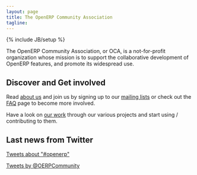 ```yaml
---
layout: page
title: The OpenERP Community Association
tagline: 
---
```

{% include JB/setup %}

The OpenERP Community Association, or OCA, is a not-for-profit organization whose mission is to support the collaborative development of OpenERP features, and promote its widespread use. 

## Discover and Get involved

Read [about us](01_about.html) and join us by signing up to our [mailing lists](https://launchpad.net/~openerp-community) or check out the [FAQ](04_faq.html) page to become more involved. 

Have a look on [our work](02_projects.html) through our various projects and start using / contributing to them.

## Last news from Twitter

<a class="twitter-timeline" width="300" height="400" data-chrome="nofooter transparent" href="https://twitter.com/search?q=%23openerp"  data-widget-id="349620343364796416">Tweets about "#openerp"</a>
<script>!function(d,s,id){var js,fjs=d.getElementsByTagName(s)[0],p=/^http:/.test(d.location)?'http':'https';if(!d.getElementById(id)){js=d.createElement(s);js.id=id;js.src=p+"://platform.twitter.com/widgets.js";fjs.parentNode.insertBefore(js,fjs);}}(document,"script","twitter-wjs");</script>
<a class="twitter-timeline" width="300" height="400" data-chrome="nofooter transparent" href="https://twitter.com/OERPCommunity"  data-widget-id="349624289248559104">Tweets by @OERPCommunity</a>
<script>!function(d,s,id){var js,fjs=d.getElementsByTagName(s)[0],p=/^http:/.test(d.location)?'http':'https';if(!d.getElementById(id)){js=d.createElement(s);js.id=id;js.src=p+"://platform.twitter.com/widgets.js";fjs.parentNode.insertBefore(js,fjs);}}(document,"script","twitter-wjs");</script>
